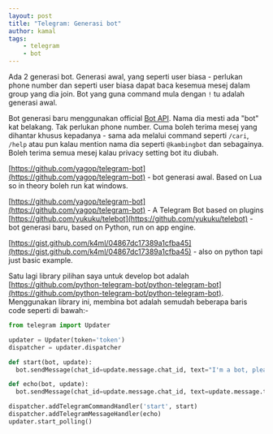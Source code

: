 ```yaml
---
layout: post
title: "Telegram: Generasi bot"
author: kamal
tags:
    - telegram
    - bot
---
```


Ada 2 generasi bot. Generasi awal, yang seperti user biasa - perlukan phone number dan seperti user biasa dapat baca kesemua mesej dalam group yang dia join. Bot yang guna command mula dengan `!` tu adalah generasi awal.

Bot generasi baru menggunakan official [Bot API][api]. Nama dia mesti ada "bot" kat belakang. Tak perlukan phone number. Cuma boleh terima mesej yang dihantar khusus kepadanya - sama ada melalui command seperti `/cari`, `/help` atau pun kalau mention nama dia seperti `@kambingbot` dan sebagainya. Boleh terima semua mesej kalau privacy setting bot itu diubah.

[https://github.com/yagop/telegram-bot](https://github.com/yagop/telegram-bot) - bot generasi awal. Based on Lua so in theory boleh run kat windows.

[https://github.com/yagop/telegram-bot](https://github.com/yagop/telegram-bot) - A Telegram Bot based on plugins
[https://github.com/yukuku/telebot](https://github.com/yukuku/telebot) - bot generasi baru, based on Python, run on app engine.

[https://gist.github.com/k4ml/04867dc17389a1cfba45](https://gist.github.com/k4ml/04867dc17389a1cfba45) - also on python tapi just basic example.

Satu lagi library pilihan saya untuk develop bot adalah [https://github.com/python-telegram-bot/python-telegram-bot](https://github.com/python-telegram-bot/python-telegram-bot). Menggunakan library ini, membina bot adalah semudah beberapa baris code seperti di bawah:-

```python
from telegram import Updater

updater = Updater(token='token')
dispatcher = updater.dispatcher

def start(bot, update):
  bot.sendMessage(chat_id=update.message.chat_id, text="I'm a bot, please talk to me!")

def echo(bot, update):
  bot.sendMessage(chat_id=update.message.chat_id, text=update.message.text)

dispatcher.addTelegramCommandHandler('start', start)
dispatcher.addTelegramMessageHandler(echo)
updater.start_polling()
```

[api]:https://core.telegram.org/bots
